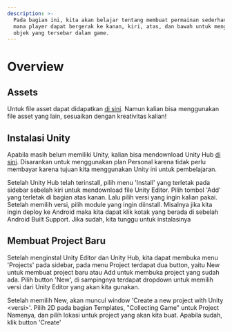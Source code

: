 ```yaml
---
description: >-
  Pada bagian ini, kita akan belajar tentang membuat permainan sederhana. Yang
  mana player dapat bergerak ke kanan, kiri, atas, dan bawah untuk mengoleksi
  objek yang tersebar dalam game.
---
```


# Overview

## Assets

Untuk file asset dapat didapatkan [di sini](https://drive.google.com/drive/folders/1UVM0sMOaEe8TRp0bbwzogi2t9c90_Bcm?usp=sharing). Namun kalian bisa menggunakan file asset yang lain, sesuaikan dengan kreativitas kalian! 

## Instalasi Unity

Apabila masih belum memiliki Unity, kalian bisa mendownload Unity Hub [di sini](https://unity3d.com/get-unity/download). Disarankan untuk menggunakan plan Personal karena tidak perlu membayar karena tujuan kita menggunakan Unity ini untuk pembelajaran. 

Setelah Unity Hub telah terinstall, pilih menu 'Install' yang terletak pada sidebar sebelah kiri untuk mendownload file Unity Editor. Pilih  tombol 'Add' yang terletak di bagian atas kanan. Lalu pilih versi yang ingin kalian pakai. Setelah memilih versi, pilih module yang ingin diinstall. Misalnya jika kita ingin deploy ke Android maka kita dapat klik kotak yang berada di sebelah Android Built Support. Jika sudah, kita tunggu untuk instalasinya

## Membuat Project Baru

Setelah menginstal Unity Editor dan Unity Hub, kita dapat membuka menu 'Projects' pada sidebar, pada menu Project terdapat dua button, yaitu New untuk membuat project baru atau Add untuk membuka project yang sudah ada. Pilih button 'New', di sampingnya terdapat dropdown untuk memilih versi dari Unity Editor yang akan kita gunakan.

Setelah memilih New, akan muncul window 'Create a new project with Unity &lt;versi&gt;'. Pilih 2D pada bagian Templates, "Collecting Game" untuk Project Namenya, dan pilih lokasi untuk project yang akan kita buat. Apabila sudah, klik button 'Create'

